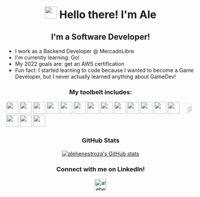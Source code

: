 # <center><img width="32px" src="https://emoji.slack-edge.com/T02AJUT0S/hello_there/d21ad0dba2696895.gif" /> Hello there! I'm Ale</center>

## <center>I'm a Software Developer!</center>

-  I work as a Backend Developer @ MercadoLibre
-  I'm currently learning: Go!
-  My 2022 goals are: get an AWS certification
-  Fun fact: I started learning to code because I wanted to become a Game Developer, but I never actually learned anything about GameDev!

### <center>My toolbelt includes:</center>

[<img width="32px" src="https://cdn.jsdelivr.net/gh/devicons/devicon/icons/java/java-original-wordmark.svg" />][java]
[<img width="32px" src="https://cdn.jsdelivr.net/gh/devicons/devicon/icons/kotlin/kotlin-original.svg" />][kotlin]
[<img width="32px" src="https://cdn.jsdelivr.net/gh/devicons/devicon/icons/spring/spring-original-wordmark.svg" />][spring]
[<img width="32px" src="https://cdn.jsdelivr.net/gh/devicons/devicon/icons/php/php-original.svg" />][php]
[<img width="32px" src="https://laravel.com/img/logomark.min.svg"/>][laravel]
[<img width="32px" src="https://cdn.jsdelivr.net/gh/devicons/devicon/icons/javascript/javascript-original.svg" />][javascript]
[<img width="32px" src="https://cdn.jsdelivr.net/gh/devicons/devicon/icons/nodejs/nodejs-original-wordmark.svg" />][nodejs]
[<img width="32px" src="https://cdn.jsdelivr.net/gh/devicons/devicon/icons/react/react-original.svg" />][react]
[<img width="32px" src="https://cdn.jsdelivr.net/gh/devicons/devicon/icons/sass/sass-original.svg" />][sass]
[<img width="32px" src="https://cdn.jsdelivr.net/gh/devicons/devicon/icons/go/go-original.svg" />][go]
[<img width="32px" src="https://cdn.jsdelivr.net/gh/devicons/devicon/icons/python/python-original-wordmark.svg" />][python]
[<img width="32px" src="https://cdn.jsdelivr.net/gh/devicons/devicon/icons/mysql/mysql-original-wordmark.svg" />][mysql]
[<img width="32px" src="https://cdn.jsdelivr.net/gh/devicons/devicon/icons/mongodb/mongodb-original-wordmark.svg" />][mongodb]
[<svg viewBox="0 0 128 128" width="32px"><path fill="none" d="M4.24 4.24h119.53v119.53H4.24z"></path><path fill="#e1e1e1" d="M109.01 28.64L71.28 6.24c-2.25-1.33-4.77-2-7.28-2s-5.03.67-7.28 2.01l-37.74 22.4c-4.5 2.67-7.28 7.61-7.28 12.96v44.8c0 5.35 2.77 10.29 7.28 12.96l37.73 22.4c2.25 1.34 4.76 2 7.28 2 2.51 0 5.03-.67 7.28-2l37.74-22.4c4.5-2.67 7.28-7.62 7.28-12.96V41.6c0-5.34-2.77-10.29-7.28-12.96zM79.79 98.59l.06 3.22c0 .39-.25.83-.55.99l-1.91 1.1c-.3.15-.56-.03-.56-.42l-.03-3.17c-1.63.68-3.29.84-4.34.42-.2-.08-.29-.37-.21-.71l.69-2.91c.06-.23.18-.46.34-.6.06-.06.12-.1.18-.13.11-.06.22-.07.31-.03 1.14.38 2.59.2 3.99-.5 1.78-.9 2.97-2.72 2.95-4.52-.02-1.64-.9-2.31-3.05-2.33-2.74.01-5.3-.53-5.34-4.57-.03-3.32 1.69-6.78 4.43-8.96l-.03-3.25c0-.4.24-.84.55-1l1.85-1.18c.3-.15.56.04.56.43l.03 3.25c1.36-.54 2.54-.69 3.61-.44.23.06.34.38.24.75l-.72 2.88c-.06.22-.18.44-.33.58a.77.77 0 01-.19.14c-.1.05-.19.06-.28.05-.49-.11-1.65-.36-3.48.56-1.92.97-2.59 2.64-2.58 3.88.02 1.48.77 1.93 3.39 1.97 3.49.06 4.99 1.58 5.03 5.09.05 3.44-1.79 7.15-4.61 9.41zm26.34-60.5l-35.7 22.05c-4.45 2.6-7.73 5.52-7.74 10.89v43.99c0 3.21 1.3 5.29 3.29 5.9-.65.11-1.32.19-1.98.19-2.09 0-4.15-.57-5.96-1.64l-37.73-22.4c-3.69-2.19-5.98-6.28-5.98-10.67V41.6c0-4.39 2.29-8.48 5.98-10.67l37.74-22.4c1.81-1.07 3.87-1.64 5.96-1.64s4.15.57 5.96 1.64l37.74 22.4c3.11 1.85 5.21 5.04 5.8 8.63-1.27-2.67-4.09-3.39-7.38-1.47z"></path><path fill="#4FA847" d="M99.12 90.73l-9.4 5.62c-.25.15-.43.31-.43.61v2.46c0 .3.2.43.45.28l9.54-5.8c.25-.15.29-.42.29-.72v-2.17c0-.3-.2-.42-.45-.28z"></path></svg>][bash]
[<img width="32px" src="https://cdn.jsdelivr.net/gh/devicons/devicon/icons/git/git-original-wordmark.svg" />][git]
[<img width="32px" src="https://cdn.jsdelivr.net/gh/devicons/devicon/icons/docker/docker-original.svg" />][docker]
[<img width="32px" src="https://cdn.jsdelivr.net/gh/devicons/devicon/icons/linux/linux-original.svg" />][linux]

### <center>GitHub Stats</center>

[<center>![alehenestroza's GitHub stats](https://github-readme-stats.vercel.app/api?username=alehenestroza&show_icons=true&theme=tokyonight)</center>][githubstats]

### <center>Connect with me on LinkedIn!</center>

[<center><img alt="alehenestroza" width="32px" src="https://cdn.jsdelivr.net/gh/devicons/devicon/icons/linkedin/linkedin-original.svg" /></center>][linkedin]

[java]: https://java.com/
[kotlin]: https://kotlinlang.org/
[spring]: https://spring.io/
[php]: https://www.php.net/
[laravel]: https://laravel.com/
[javascript]: https://developer.mozilla.org/docs/Web/JavaScript
[nodejs]: https://nodejs.org/
[react]: https://reactjs.org/
[sass]: https://sass-lang.com/
[go]: https://go.dev/
[python]: https://python.org/
[mysql]: https://www.mysql.com/
[mongodb]: https://mongodb.com
[bash]: https://gnu.org/software/bash/
[git]: https://git-scm.com/
[docker]: https://www.docker.com/
[linux]: https://linux.org/
[githubstats]: https://github.com/anuraghazra/github-readme-stats
[linkedin]: https://www.linkedin.com/in/alejandro-henestroza/

